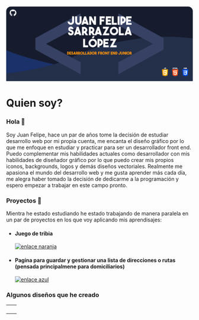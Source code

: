 ![Perfil-head-image](/perfil-head.png)
# Quien soy? 
### Hola 👋
Soy Juan Felipe, hace un par de años tome la decisión de estudiar desarrollo web por mi propia cuenta, me encanta el diseño gráfico por lo que me enfoque en estudiar y practicar para ser un desarrollador front end. Puedo complementar mis habilidades actuales como desarrollador con mis habilidades de diseñador gráfico por lo que puedo crear mis propios iconos, backgrounds, logos y demás diseños vectoriales.
Realmente me apasiona el mundo del desarrollo web y me gusta aprender más cada día, me alegra haber tomado la decisión de dedicarme a la programación y espero empezar a trabajar en este campo pronto.

### Proyectos 📖
Mientra he estado estudiando he estado trabajando de manera paralela en un par de proyectos en los que voy aplicando mis aprendisajes:

+ #### Juego de tribia
  [![enlace naranja](/images/enlace-naranja.png)](https://github.com/JFSarrazola/TribiaGame)
+ #### Pagina para guardar y gestionar una lista de direcciones o rutas (pensada principalmene para domiciliarios)
  [![enlace azul](/images/enlace-azul.png)](https://github.com/JFSarrazola/app-de-direcciones/tree/develop)

### Algunos diseños que he creado
<table>
  <tr>
    <td>
      <a></a>
      <image></image>
    </td>
    <td></td>
  </tr>
  
</table>

 

